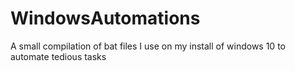 # WindowsAutomations
A small compilation of bat files I use on my install of windows 10 to automate tedious tasks
